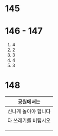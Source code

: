 # 145
# 146 - 147
1. 4
2. 2
3. 3
4. 4
5. 3
# 148

| 공원에서는       |
| ----------- |
| 신나게 놀아야 합니다 |
| 다 쓰레기를 버립시오 |
|             |
|             |
|             |